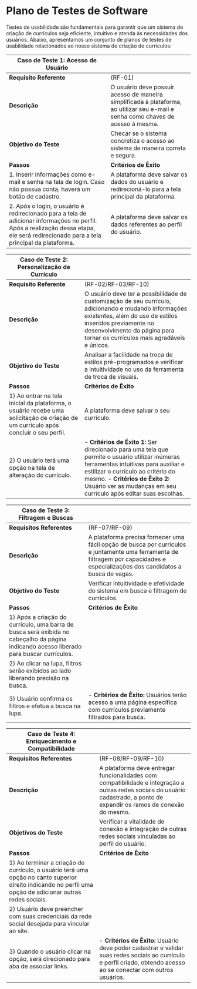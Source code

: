 # Plano de Testes de Software

Testes de usabilidade são fundamentais para garantir que um sistema de criação de currículos seja eficiente, intuitivo e atenda às necessidades dos usuários. Abaixo, apresentamos um conjunto de planos de testes de usabilidade relacionados ao nosso sistema de criação de currículos:  
 
| **Caso de Teste 1: Acesso de Usuário** |                            |
|--------------------------------------|----------------------------|
| **Requisito Referente**              | (RF-01)                    |
|             **Descrição**                         | O usuário deve possuir acesso de maneira simplificada à plataforma, ao utilizar seu e-mail e senha como chaves de acesso à mesma. |
| **Objetivo do Teste**                | Checar se o sistema concretiza o acesso ao sistema de maneira correta e segura. |
| **Passos**                            | **Critérios de Êxito**      |
| 1. Inserir informações como e-mail e senha na tela de login. Caso não possua conta, haverá um botão de cadastro. | A plataforma deve salvar os dados do usuário e redirecioná-lo para a tela principal da plataforma. |
| 2. Após o login, o usuário é redirecionado para a tela de adicionar informações no perfil. Após a realização dessa etapa, ele será redirecionado para a tela principal da plataforma. | A plataforma deve salvar os dados referentes ao perfil do usuário. |


| **Caso de Teste 2: Personalização de Currículo** |                        |
|--------------------------------------|----------------------------|
| **Requisito Referente**                          | (RF-02/RF-03/RF-10) |
|           **Descrição**                                       | O usuário deve ter a possibilidade de customização de seu currículo, adicionando e mudando informações existentes, além do uso de estilos inseridos previamente no desenvolvimento da página para tornar os currículos mais agradáveis e únicos. |
| **Objetivo do Teste**                            | Analisar a facilidade na troca de estilos pré-programados e verificar a intuitividade no uso da ferramenta de troca de visuais. |
| **Passos**                                          | **Critérios de Êxito** |
| 1) Ao entrar na tela inicial da plataforma, o usuário recebe uma solicitação de criação de um currículo após concluir o seu perfil. | A plataforma deve salvar o seu currículo. |
| 2) O usuário terá uma opção na tela de alteração do currículo. | - **Critérios de Êxito 1:** Ser direcionado para uma tela que permite o usuário utilizar inúmeras ferramentas intuitivas para auxiliar e estilizar o currículo ao critério do mesmo. - **Critérios de Êxito 2:** Usuário ver as mudanças em seu currículo após editar suas escolhas. 

| **Caso de Teste 3: Filtragem e Buscas** |                             |
|--------------------------------------|----------------------------|
| **Requisitos Referentes**               | (RF-07/RF-09) |
|           **Descrição**                              | A plataforma precisa fornecer uma fácil opção de busca por currículos e juntamente uma ferramenta de filtragem por capacidades e especializações dos candidatos a busca de vagas. |
| **Objetivo do Teste**                   | Verificar intuitividade e efetividade do sistema em busca e filtragem de currículos. |
| **Passos**                                      | **Critérios de Êxito** |
|1) Após a criação do currículo, uma barra de busca será exibida no cabeçalho da página indicando acesso liberado para buscar currículos.|                    
|2) Ao clicar na lupa, filtros serão exibidos ao lado liberando precisão na busca.|                                                                     
|3) Usuário confirma os filtros e efetua a busca na lupa. |- **Critérios de Êxito:** Usuários terão acesso a uma página específica com currículos previamente filtrados para busca. |

| **Caso de Teste 4: Enriquecimento e Compatibilidade**         |                       |
|-------------------------------------------------|----------------------------|
| **Requisitos Referentes**                                | (RF-08/RF-09/RF-10) |
| **Descrição**                 | A plataforma deve entregar funcionalidades com compatibilidade e integração a outras redes sociais do usuário cadastrado, a ponto de expandir os ramos de conexão do mesmo. |
| **Objetivos do Teste**                                  | Verificar a vitalidade de conexão e integração de outras redes sociais vinculadas ao perfil do usuário. |
| **Passos**                                          | **Critérios de Êxito** |
| 1) Ao terminar a criação de currículo, o usuário terá uma opção no canto superior direito indicando no perfil uma opção de adicionar outras redes sociais. |
| 2) Usuário deve preencher com suas credenciais da rede social desejada para vincular ao site. |
| 3) Quando o usuário clicar na opção, será direcionado para aba de associar links. |- **Critérios de Êxito:** Usuário deve poder cadastrar e validar suas redes sociais ao currículo e perfil criado, obtendo acesso ao se conectar com outros usuários. |
